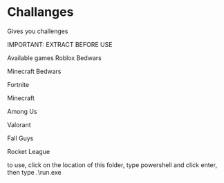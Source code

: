 # Challanges
Gives you challenges

IMPORTANT: EXTRACT BEFORE USE



Available games
 Roblox Bedwars
 
 Minecraft Bedwars
 
 Fortnite
 
 Minecraft
 
 Among Us
 
 Valorant
 
 Fall Guys
 
 Rocket League

 to use, click on the location of this folder, type powershell and click enter, then type .\run.exe
